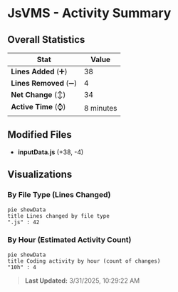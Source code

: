 # JsVMS - Activity Summary 

## Overall Statistics

| Stat                   | Value                                                             |
| ---------------------- | ----------------------------------------------------------------- |
| **Lines Added** (➕)   | 38                                          |
| **Lines Removed** (➖) | 4                                        |
| **Net Change** (↕)    | 34                |
| **Active Time** (⌚)   | 8 minutes |


## Modified Files
- **inputData.js** (+38, -4)

## Visualizations

### By File Type (Lines Changed)

```mermaid
pie showData
title Lines changed by file type
".js" : 42
```

### By Hour (Estimated Activity Count)

```mermaid
pie showData
title Coding activity by hour (count of changes)
"10h" : 4
```


> **Last Updated:** 3/31/2025, 10:29:22 AM